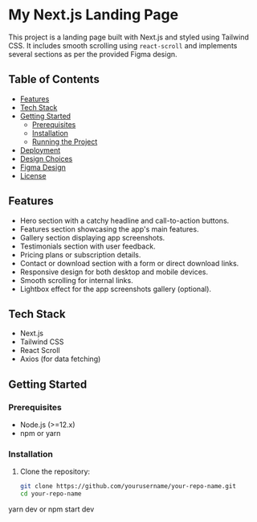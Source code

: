 # My Next.js Landing Page

This project is a landing page built with Next.js and styled using Tailwind CSS. It includes smooth scrolling using `react-scroll` and implements several sections as per the provided Figma design.

## Table of Contents
- [Features](#features)
- [Tech Stack](#tech-stack)
- [Getting Started](#getting-started)
  - [Prerequisites](#prerequisites)
  - [Installation](#installation)
  - [Running the Project](#running-the-project)
- [Deployment](#deployment)
- [Design Choices](#design-choices)
- [Figma Design](#figma-design)
- [License](#license)

## Features
- Hero section with a catchy headline and call-to-action buttons.
- Features section showcasing the app's main features.
- Gallery section displaying app screenshots.
- Testimonials section with user feedback.
- Pricing plans or subscription details.
- Contact or download section with a form or direct download links.
- Responsive design for both desktop and mobile devices.
- Smooth scrolling for internal links.
- Lightbox effect for the app screenshots gallery (optional).

## Tech Stack
- Next.js
- Tailwind CSS
- React Scroll
- Axios (for data fetching)


## Getting Started

### Prerequisites
- Node.js (>=12.x)
- npm or yarn

### Installation
1. Clone the repository:
   ```bash
   git clone https://github.com/yourusername/your-repo-name.git
   cd your-repo-name
yarn dev 
or 
npm start dev
